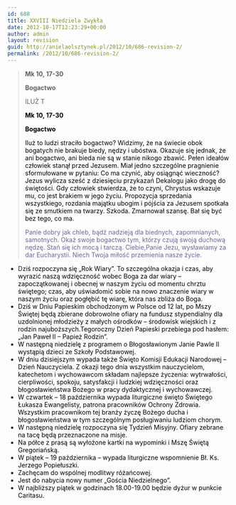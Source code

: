```yaml
---
id: 688
title: XXVIII Niedziela Zwykła
date: 2012-10-17T12:23:29+00:00
author: admin
layout: revision
guid: http://anielaolsztynek.pl/2012/10/686-revision-2/
permalink: /2012/10/686-revision-2/
---
```

> **Mk 10, 17-30**
> 
> **Bogactwo**
> 
> ILUŻ T
> 
> <span style="color: #000000;"><strong>Mk 10, 17-30</strong></span>
> 
> <span style="color: #000000;"><strong>Bogactwo</strong></span>
> 
> <span style="color: #000000;">Iluż to ludzi straciło bogactwo? Widzimy, że na świecie obok bogatych nie brakuje biedy, nędzy i ubóstwa. Okazuje się jednak, że ani bogactwo, ani bieda nie są w stanie nikogo zbawić. Pełen ideałów człowiek stanął przed Jezusem. Miał jedno szczególne pragnienie sformułowane w pytaniu: Co ma czynić, aby osiągnąć wieczność? Jezus wylicza sześć z dziesięciu przykazań Dekalogu jako drogę do świętości. Gdy człowiek stwierdza, że to czyni, Chrystus wskazuje mu, co jest brakiem w jego życiu. Propozycja sprzedania wszystkiego, rozdania majątku ubogim i pójścia za Jezusem spotkała się ze smutkiem na twarzy. Szkoda. Zmarnował szansę. Bał się być bez tego, co ma.</span>
> 
> <span style="color: #666699;">Panie dobry jak chleb, bądź nadzieją dla biednych, zapomnianych, samotnych. Okaż swoje bogactwo tym, którzy czują swoją duchową nędzę. Stań się ich mocą i tarczą. Ciebie,Panie Jezu, wysławiamy za dar Eucharystii. Niech Twoja miłość przemienia nasze życie.</span>

  * Dz<span style="color: #000000;">iś rozpoczyna się &#8222;Rok Wiary&#8221;. To szczególna okazja i czas, aby wyrazić naszą wdzięczność wobec Boga za dar wiary &#8211; zapoczątkowanej i obecnej w naszym życiu od momentu chrztu świętego; czas, aby uświadomić sobie na nowo znaczenie wiary w naszym życiu oraz pogłębić tę wiarę, która nas zbliża do Boga.</span>
  * <span style="color: #000000;">Dziś w Dniu Papieskim obchodzonym w Polsce od 12 lat, po Mszy Świętej będą zbierane dobrowolne ofiary na fundusz stypendialny dla uzdolnionej młodzieży z małych ośrodków &#8211; środowisk wiejskich i z rodzin najuboższych.Tegoroczny Dzień Papieski przebiega pod hasłem: &#8222;Jan Paweł</span> <span style="color: #000000;">II &#8211; Papież Rodzin&#8221;.</span>
  * <span style="color: #000000;">W następną niedzielę z programem o Błogosławionym Janie Pawle II wystąpią dzieci ze Szkoły Podstawowej.</span>
  * <span style="color: #000000;">W dniu dzisiejszym wypada także Święto Komisji Edukacji Narodowej &#8211; Dzień Nauczyciela. Z okazji tego dnia wszystkim nauczycielom, katechetom i wychowawcom składam najlepsze życzenia: wytrwałości, cierpliwości, spokoju, satysfakcji i ludzkiej wdzięczności oraz błogosławieństwa Bożego w pracy dydaktycznej i wychowawczej.</span>
  * <span style="color: #000000;">W czwartek &#8211; 18 października wypada liturgiczne święto Świętego Łukasza Ewangelisty, patrona pracowników Ochrony Zdrowia. Wszystkim pracownikom tej branży życzę Bożego ducha i błogosławieństwa w tym szczególnym posługiwaniu ludziom chorym.</span>
  * <span style="color: #000000;">W następną niedzielę rozpoczyna się Tydzień Misyjny. Ofiary zebrane na tacę będą przeznaczone na misje.</span>
  * <span style="color: #000000;">Na półce z prasą są wyłożone kartki na wypominki i Mszę Świętą Gregoriańską.</span>
  * <span style="color: #000000;">W piątek &#8211; 19 października &#8211; wypada liturgiczne wspomnienie Bł. Ks. Jerzego Popiełuszki.</span>
  * <span style="color: #000000;">Zachęcam do wspólnej modlitwy różańcowej.</span>
  *  <span style="color: #000000;">Jest do nabycia nowy numer &#8222;Gościa Niedzielnego&#8221;.</span>
  * <span style="color: #000000;">W najbliższy piątek w godzinach 18.00-19.00 będzie dyżur w punkcie Caritasu.</span>

>
